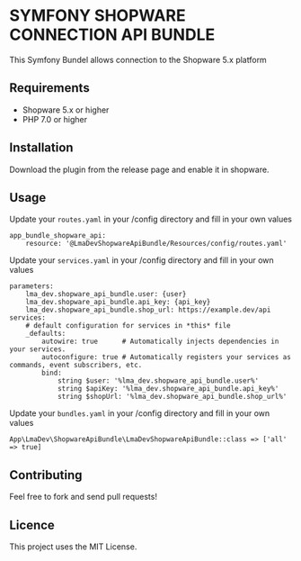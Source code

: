 # SYMFONY SHOPWARE CONNECTION API BUNDLE


This Symfony Bundel allows connection to the Shopware 5.x platform


## Requirements
- Shopware 5.x or higher
- PHP 7.0 or higher


## Installation

Download the plugin from the release page and enable it in shopware.

## Usage

Update your `routes.yaml` in your /config directory and fill in your own values

```
app_bundle_shopware_api:
    resource: '@LmaDevShopwareApiBundle/Resources/config/routes.yaml'
```
Update your `services.yaml` in your /config directory and fill in your own values

```
parameters:
    lma_dev.shopware_api_bundle.user: {user}
    lma_dev.shopware_api_bundle.api_key: {api_key}
    lma_dev.shopware_api_bundle.shop_url: https://example.dev/api
services:
    # default configuration for services in *this* file
    _defaults:
        autowire: true      # Automatically injects dependencies in your services.
        autoconfigure: true # Automatically registers your services as commands, event subscribers, etc.
        bind:
            string $user: '%lma_dev.shopware_api_bundle.user%'
            string $apiKey: '%lma_dev.shopware_api_bundle.api_key%'
            string $shopUrl: '%lma_dev.shopware_api_bundle.shop_url%'
```
Update your `bundles.yaml` in your /config directory and fill in your own values

```
App\LmaDev\ShopwareApiBundle\LmaDevShopwareApiBundle::class => ['all' => true]
```
## Contributing

Feel free to fork and send pull requests!


## Licence

This project uses the MIT License.